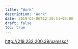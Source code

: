 ```yaml
---
title: "Work"
description: "Work"
date: 2019-05-06T12:39:54+08:00
draft: false
toc: true
---
```


http://219.232.200.39/uamsso/